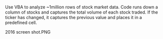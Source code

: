 Use VBA to analyze ~1million rows of stock market data. Code runs down a column of stocks and captures the total volume of each stock traded. If the ticker has changed, it captures the previous value and places it in a predefined cell. 



2016 screen shot.PNG
